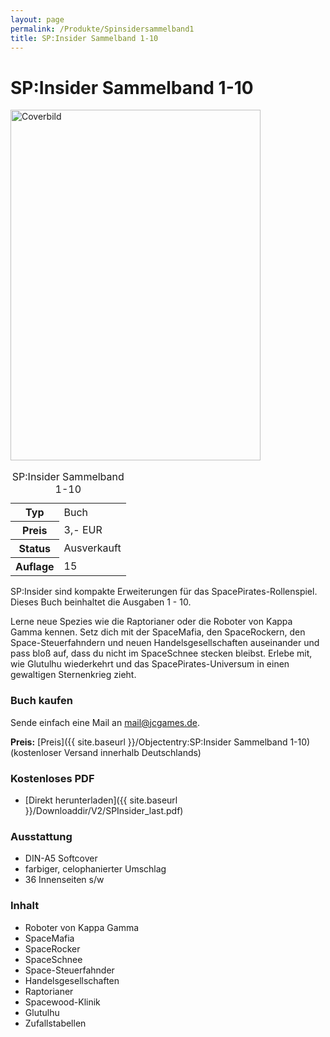 ```yaml
---
layout: page
permalink: /Produkte/Spinsidersammelband1
title: SP:Insider Sammelband 1-10
---
```


# SP:Insider Sammelband 1-10

<div class="col2">
<img alt="Coverbild" height="561" src="{{ site.baseurl }}/assets/pics/spacepirates/titel/spinsider-sammelband1-big.png" width="400"/>

<table class="fw" data-type="produkt">
<caption>SP:Insider Sammelband 1-10</caption>
<tbody>
<tr><th>Typ</th><td>Buch</td></tr>
<tr><th>Preis</th><td>3,- EUR</td></tr>
<tr><th>Status</th><td>Ausverkauft</td></tr>
<tr><th>Auflage</th><td>15</td></tr>
</tbody>
</table>
</div>
<div class="col2">
SP:Insider sind kompakte Erweiterungen für das SpacePirates-Rollenspiel. Dieses Buch beinhaltet die Ausgaben 1 - 10.

Lerne neue Spezies wie die Raptorianer oder die Roboter von Kappa Gamma kennen. Setz dich mit der SpaceMafia, den SpaceRockern, den Space-Steuerfahndern und neuen Handelsgesellschaften auseinander und pass bloß auf, dass du nicht im SpaceSchnee stecken bleibst. Erlebe mit, wie Glutulhu wiederkehrt und das SpacePirates-Universum in einen gewaltigen Sternenkrieg zieht.

### Buch kaufen

Sende einfach eine Mail an [mail@jcgames.de](mailto:mail@jcgames.de).

**Preis:** [Preis]({{ site.baseurl }}/Objectentry:SP:Insider Sammelband 1-10) (kostenloser Versand innerhalb Deutschlands)

### Kostenloses PDF

- [Direkt herunterladen]({{ site.baseurl }}/Downloaddir/V2/SPInsider_last.pdf)

### Ausstattung

- DIN-A5 Softcover
- farbiger, celophanierter Umschlag
- 36 Innenseiten s/w

### Inhalt

- Roboter von Kappa Gamma
- SpaceMafia
- SpaceRocker
- SpaceSchnee
- Space-Steuerfahnder
- Handelsgesellschaften
- Raptorianer
- Spacewood-Klinik
- Glutulhu
- Zufallstabellen

</div>
